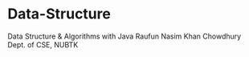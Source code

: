 # Data-Structure
Data Structure & Algorithms with Java
Raufun Nasim Khan Chowdhury
Dept. of CSE, NUBTK
